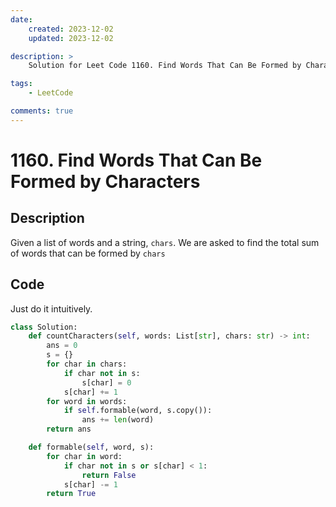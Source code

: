 ```yaml
---
date:
    created: 2023-12-02
    updated: 2023-12-02

description: >
    Solution for Leet Code 1160. Find Words That Can Be Formed by Characters

tags:
    - LeetCode

comments: true
---
```

# 1160. Find Words That Can Be Formed by Characters

## Description

Given a list of words and a string, `chars`. We are asked to find the total sum of words that can be formed by `chars`

## Code

Just do it intuitively.

```python
class Solution:
    def countCharacters(self, words: List[str], chars: str) -> int:
        ans = 0
        s = {}
        for char in chars:
            if char not in s:
                s[char] = 0
            s[char] += 1
        for word in words:
            if self.formable(word, s.copy()):
                ans += len(word)
        return ans

    def formable(self, word, s):
        for char in word:
            if char not in s or s[char] < 1:
                return False
            s[char] -= 1
        return True
```